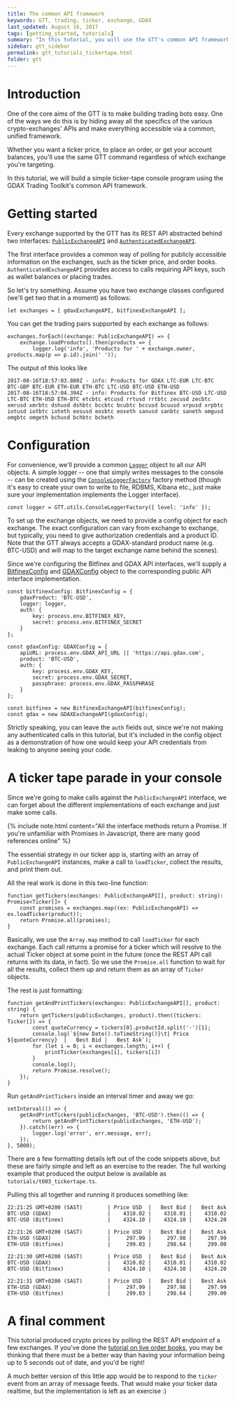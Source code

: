 ```yaml
---
title: The common API framework
keywords: GTT, trading, ticker, exchange, GDAX
last_updated: August 16, 2017
tags: [getting_started, tutorials]
summary: "In this tutorial, you will use the GTT's common API framework to build a simple ticker tape console script"
sidebar: gtt_sidebar
permalink: gtt_tutorials_tickertape.html
folder: gtt
---
```


# Introduction

One of the core aims of the GTT is to make building trading bots easy. One of the ways we do this is by hiding away all the specifics
of the various crypto-exchanges' APIs and make everything accessible via a common, unified framework.

Whether you want a ticker price, to place an order, or get your account balances, you'll use the same GTT command regardless
 of which exchange you're targeting.

In this tutorial, we will build a simple ticker-tape console program using the GDAX Trading Toolkit's common API framework.

# Getting started

Every exchange supported by the GTT has its REST API abstracted behind two interfaces: [`PublicExchangeAPI`](apiref/modules/_src_exchanges_publicexchangeapi_.html) and [`AuthenticatedExchangeAPI`](apiref/modules/_src_exchanges_authenticatedexchangeapi_.html).

The first interface provides a common way of polling for publicly accessible information on the exchanges, such as
the ticker price, and order books. `AuthenticatedExchangeAPI` provides access to calls requiring API keys, such as wallet
balances or placing trades.

So let's try something. Assume you have two exchange classes configured (we'll get two that in a moment) as follows:

    let exchanges = [ gdaxExchangeAPI, bitfinexExchangeAPI ];

You can get the trading pairs supported by each exchange as follows:

    exchanges.forEach((exchange: PublicExchangeAPI) => {
        exchange.loadProducts().then(products => {
            logger.log('info', 'Products for ' + exchange.owner, products.map(p => p.id).join(' '));

The output of this looks like

    2017-08-16T18:57:03.800Z - info: Products for GDAX LTC-EUR LTC-BTC BTC-GBP BTC-EUR ETH-EUR ETH-BTC LTC-USD BTC-USD ETH-USD
    2017-08-16T18:57:04.394Z - info: Products for Bitfinex BTC-USD LTC-USD LTC-BTC ETH-USD ETH-BTC etcbtc etcusd rrtusd rrtbtc zecusd zecbtc xmrusd xmrbtc dshusd dshbtc bccbtc bcubtc bccusd bcuusd xrpusd xrpbtc iotusd iotbtc ioteth eosusd eosbtc eoseth sanusd sanbtc saneth omgusd omgbtc omgeth bchusd bchbtc bcheth


# Configuration

For convenience, we'll provide a common [`Logger`](apiref/modules/_src_utils_logger_.html) object to all our API objects. A simple logger -- one that simply writes
messages to the console -- can be created using the [`ConsoleLoggerFactory`](apiref/modules/_src_utils_logger_.html) factory method (though it's easy to create
your own to write to file, RDBMS, Kibana etc., just make sure your implementation implements the Logger interface).

    const logger = GTT.utils.ConsoleLoggerFactory({ level: 'info' });
  
To set up the exchange objects, we need to provide a config object for each exchange. The exact configuration can vary
from exchange to exchange, but typically, you need to give authorization credentials and a product ID. Note that the GTT
always accepts a GDAX-standard product name (e.g. BTC-USD) and will map to the target exchange name behind the scenes).

Since we're configuring the Bitfinex and GDAX API interfaces, we'll supply a [BitfinexConfig](apiref/interfaces/_src_exchanges_bitfinex_bitfinexexchangeapi_.bitfinexconfig.html) and [GDAXConfig](apiref/interfaces/_src_exchanges_gdax_gdaxexchangeapi_.gdaxconfig.html) object to the corresponding public API interface implementation.
    
    const bitfinexConfig: BitfinexConfig = {
        gdaxProduct: 'BTC-USD',
        logger: logger,
        auth: {
            key: process.env.BITFINEX_KEY,
            secret: process.env.BITFINEX_SECRET
        }
    };
    
    const gdaxConfig: GDAXConfig = {
        apiURL: process.env.GDAX_API_URL || 'https://api.gdax.com',
        product: 'BTC-USD',
        auth: {
            key: process.env.GDAX_KEY,
            secret: process.env.GDAX_SECRET,
            passphrase: process.env.GDAX_PASSPHRASE
        }
    };

    const bitfinex = new BitfinexExchangeAPI(bitfinexConfig);
    const gdax = new GDAXExchangeAPI(gdaxConfig);

Strictly speaking, you can leave the `auth` fields out, since we're not making any authenticated calls in this tutorial, but it's
included in the config object as a demonstration of how one would keep your API credentials from leaking to anyone seeing your code.

# A ticker tape parade in your console

Since we're going to make calls against the `PublicExchangeAPI` interface, we can forget about the different 
implementations of each exchange and just make some calls.

{% include note.html content="All the interface methods return a Promise. If you're unfamiliar with Promises in Javascript,
there are many good references online" %}

The essential strategy in our ticker app is, starting with an array of `PublicExchangeAPI` instances,
 make a call to `loadTicker`, collect the results, and print them out.

All the real work is done in this two-line function:

    function getTickers(exchanges: PublicExchangeAPI[], product: string): Promise<Ticker[]> {
        const promises = exchanges.map((ex: PublicExchangeAPI) => ex.loadTicker(product));
        return Promise.all(promises);
    }

Basically, we use the `Array.map` method to call `loadTicker` for each exchange. Each call returns a promise for
a ticker which will resolve to the actual Ticker object at some point in the future (once the REST API call returns with
its data, in fact). So we use the `Promise.all` function to wait for all the results, collect them up and return them
as an array of `Ticker` objects.

The rest is just formatting:

    function getAndPrintTickers(exchanges: PublicExchangeAPI[], product: string) {
        return getTickers(publicExchanges, product).then((tickers: Ticker[]) => {
            const quoteCurrency = tickers[0].productId.split('-')[1];
            console.log(`${new Date().toTimeString()}\t| Price ${quoteCurrency}  |   Best Bid |   Best Ask`);
            for (let i = 0; i < exchanges.length; i++) {
                printTicker(exchanges[i], tickers[i])
            }
            console.log();
            return Promise.resolve();
        });
    }

Run `getAndPrintTickers` inside an interval timer and away we go:

    setInterval(() => {
        getAndPrintTickers(publicExchanges, 'BTC-USD').then(() => {
            return getAndPrintTickers(publicExchanges, 'ETH-USD');
        }).catch((err) => {
            logger.log('error', err.message, err);
        });
    }, 5000);

There are a few formatting details left out of the code snippets above, but these are fairly simple and left
as an exercise to the reader. The full working example that produced the output below is available as `tutorials/t003_tickertape.ts`.

Pulling this all together and running it produces something like:

    22:21:25 GMT+0200 (SAST)        | Price USD  |   Best Bid |   Best Ask
    BTC-USD (GDAX)                  |    4310.02 |    4310.01 |    4310.02
    BTC-USD (Bitfinex)              |    4324.10 |    4324.10 |    4324.20

    22:21:26 GMT+0200 (SAST)        | Price USD  |   Best Bid |   Best Ask
    ETH-USD (GDAX)                  |     297.99 |     297.98 |     297.99
    ETH-USD (Bitfinex)              |     299.03 |     298.64 |     299.00

    22:21:30 GMT+0200 (SAST)        | Price USD  |   Best Bid |   Best Ask
    BTC-USD (GDAX)                  |    4310.02 |    4310.01 |    4310.02
    BTC-USD (Bitfinex)              |    4324.10 |    4324.10 |    4324.20

    22:21:31 GMT+0200 (SAST)        | Price USD  |   Best Bid |   Best Ask
    ETH-USD (GDAX)                  |     297.99 |     297.98 |     297.99
    ETH-USD (Bitfinex)              |     299.03 |     298.64 |     299.00

# A final comment

This tutorial produced crypto prices by polling the REST API endpoint of a few exchanges. If you've done the
[tutorial on live order books](gtt_tutorials_liveorderbook.html), you may be thinking that there must be a better way
than having your information being up to 5 seconds out of date, and you'd be right!

A much better version of this little app would be to respond to the `ticker` event from an array
 of message feeds. That would make your ticker data realtime, but the implementation is left as an exercise :)
